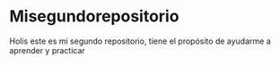 # Misegundorepositorio
Holis este es mi segundo repositorio, tiene el propósito de ayudarme a aprender y practicar
